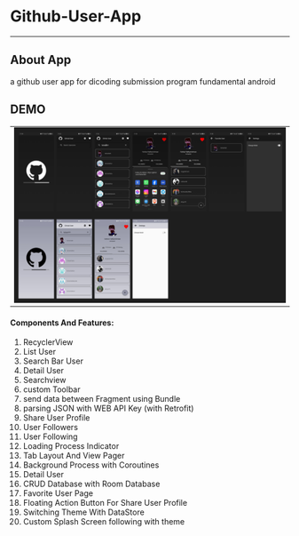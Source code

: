 # Github-User-App
<hr>

## About App

<p>a github user app for dicoding submission program fundamental android</p>

## DEMO
<table>
  
  <tr>
    <td><img src="https://github.com/farhanfath/Github-User-App/blob/main/assets/demo.png"></td>

  </tr>
 </table>

#### Components And Features:
1. RecyclerView
2. List User
3. Search Bar User
4. Detail User
5. Searchview
6. custom Toolbar
7. send data between Fragment using Bundle
8. parsing JSON with WEB API Key (with Retrofit)
9. Share User Profile
10. User Followers
11. User Following
12. Loading Process Indicator
13. Tab Layout And View Pager
14. Background Process with Coroutines
15. Detail User
16. CRUD Database with Room Database
17. Favorite User Page
18. Floating Action Button For Share User Profile
19. Switching Theme With DataStore
20. Custom Splash Screen following with theme



